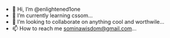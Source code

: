 - 👋 Hi, I’m @enlightened1one
- 🌱 I’m currently learning cssom...
- 💞️ I’m looking to collaborate on anything cool and worthwile...
- 📫 How to reach me sominawisdom@gmail.com...

<!---
enlightened1one/enlightened1one is a ✨ special ✨ repository because its `README.md` (this file) appears on your GitHub profile.
You can click the Preview link to take a look at your changes.
--->
